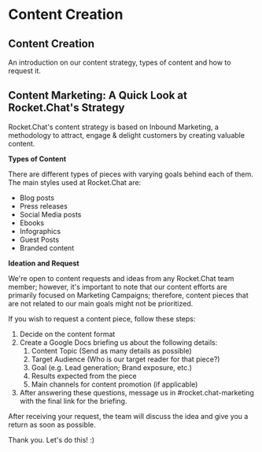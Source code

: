 # Content Creation

## Content Creation

An introduction on our content strategy, types of content and how to request it.

## Content Marketing: A Quick Look at Rocket.Chat's Strategy

Rocket.Chat's content strategy is based on Inbound Marketing, a methodology to attract, engage & delight customers by creating valuable content.

**Types of Content**

There are different types of pieces with varying goals behind each of them. The main styles used at Rocket.Chat are:

* Blog posts
* Press releases
* Social Media posts
* Ebooks
* Infographics
* Guest Posts
* Branded content

**Ideation and Request**

We're open to content requests and ideas from any Rocket.Chat team member; however, it's important to note that our content efforts are primarily focused on Marketing Campaigns; therefore, content pieces that are not related to our main goals might not be prioritized.

If you wish to request a content piece, follow these steps:

1. Decide on the content format
2. Create a Google Docs briefing us about the following details:
   1. Content Topic \(Send as many details as possible\)
   2. Target Audience \(Who is our target reader for that piece?\)
   3. Goal \(e.g. Lead generation; Brand exposure, etc.\)
   4. Results expected from the piece
   5. Main channels for content promotion \(if applicable\)
3. After answering these questions, message us in \#rocket.chat-marketing with the final link for the briefing. 

After receiving your request, the team will discuss the idea and give you a return as soon as possible.

Thank you. Let's do this! :\)

